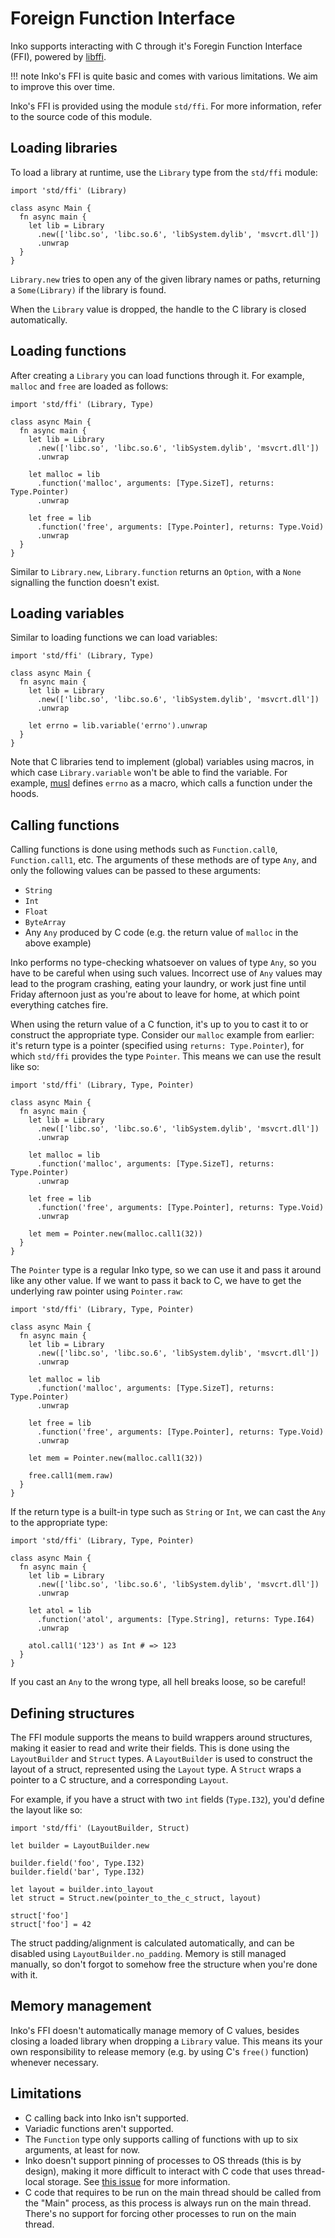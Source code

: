 # Foreign Function Interface

Inko supports interacting with C through it's Foregin Function Interface (FFI),
powered by [libffi](https://sourceware.org/libffi/).

!!! note
    Inko's FFI is quite basic and comes with various limitations. We aim to
    improve this over time.

Inko's FFI is provided using the module `std/ffi`. For more information, refer
to the source code of this module.

## Loading libraries

To load a library at runtime, use the `Library` type from the `std/ffi` module:

```inko
import 'std/ffi' (Library)

class async Main {
  fn async main {
    let lib = Library
      .new(['libc.so', 'libc.so.6', 'libSystem.dylib', 'msvcrt.dll'])
      .unwrap
  }
}
```

`Library.new` tries to open any of the given library names or paths, returning a
`Some(Library)` if the library is found.

When the `Library` value is dropped, the handle to the C library is closed
automatically.

## Loading functions

After creating a `Library` you can load functions through it. For example,
`malloc` and `free` are loaded as follows:

```inko
import 'std/ffi' (Library, Type)

class async Main {
  fn async main {
    let lib = Library
      .new(['libc.so', 'libc.so.6', 'libSystem.dylib', 'msvcrt.dll'])
      .unwrap

    let malloc = lib
      .function('malloc', arguments: [Type.SizeT], returns: Type.Pointer)
      .unwrap

    let free = lib
      .function('free', arguments: [Type.Pointer], returns: Type.Void)
      .unwrap
  }
}
```

Similar to `Library.new`, `Library.function` returns an `Option`, with a `None`
signalling the function doesn't exist.

## Loading variables

Similar to loading functions we can load variables:

```inko
import 'std/ffi' (Library, Type)

class async Main {
  fn async main {
    let lib = Library
      .new(['libc.so', 'libc.so.6', 'libSystem.dylib', 'msvcrt.dll'])
      .unwrap

    let errno = lib.variable('errno').unwrap
  }
}
```

Note that C libraries tend to implement (global) variables using macros, in
which case `Library.variable` won't be able to find the variable. For example,
[musl](https://www.musl-libc.org/) defines `errno` as a macro, which calls a
function under the hoods.

## Calling functions

Calling functions is done using methods such as `Function.call0`,
`Function.call1`, etc. The arguments of these methods are of type `Any`, and
only the following values can be passed to these arguments:

- `String`
- `Int`
- `Float`
- `ByteArray`
- Any `Any` produced by C code (e.g. the return value of `malloc` in the above
  example)

Inko performs no type-checking whatsoever on values of type `Any`, so you have
to be careful when using such values. Incorrect use of `Any` values may lead to
the program crashing, eating your laundry, or work just fine until Friday
afternoon just as you're about to leave for home, at which point everything
catches fire.

When using the return value of a C function, it's up to you to cast it to or
construct the appropriate type. Consider our `malloc` example from earlier: it's
return type is a pointer (specified using `returns: Type.Pointer`), for which
`std/ffi` provides the type `Pointer`. This means we can use the result like
so:

```inko
import 'std/ffi' (Library, Type, Pointer)

class async Main {
  fn async main {
    let lib = Library
      .new(['libc.so', 'libc.so.6', 'libSystem.dylib', 'msvcrt.dll'])
      .unwrap

    let malloc = lib
      .function('malloc', arguments: [Type.SizeT], returns: Type.Pointer)
      .unwrap

    let free = lib
      .function('free', arguments: [Type.Pointer], returns: Type.Void)
      .unwrap

    let mem = Pointer.new(malloc.call1(32))
  }
}
```

The `Pointer` type is a regular Inko type, so we can use it and pass it around
like any other value. If we want to pass it back to C, we have to get the
underlying raw pointer using `Pointer.raw`:

```inko
import 'std/ffi' (Library, Type, Pointer)

class async Main {
  fn async main {
    let lib = Library
      .new(['libc.so', 'libc.so.6', 'libSystem.dylib', 'msvcrt.dll'])
      .unwrap

    let malloc = lib
      .function('malloc', arguments: [Type.SizeT], returns: Type.Pointer)
      .unwrap

    let free = lib
      .function('free', arguments: [Type.Pointer], returns: Type.Void)
      .unwrap

    let mem = Pointer.new(malloc.call1(32))

    free.call1(mem.raw)
  }
}
```

If the return type is a built-in type such as `String` or `Int`, we can cast the
`Any` to the appropriate type:

```inko
import 'std/ffi' (Library, Type, Pointer)

class async Main {
  fn async main {
    let lib = Library
      .new(['libc.so', 'libc.so.6', 'libSystem.dylib', 'msvcrt.dll'])
      .unwrap

    let atol = lib
      .function('atol', arguments: [Type.String], returns: Type.I64)
      .unwrap

    atol.call1('123') as Int # => 123
  }
}
```

If you cast an `Any` to the wrong type, all hell breaks loose, so be careful!

## Defining structures

The FFI module supports the means to build wrappers around structures, making it
easier to read and write their fields. This is done using the `LayoutBuilder`
and `Struct` types. A `LayoutBuilder` is used to construct the layout of a
struct, represented using the `Layout` type. A `Struct` wraps a pointer to a C
structure, and a corresponding `Layout`.

For example, if you have a struct with two `int` fields (`Type.I32`), you'd
define the layout like so:

```inko
import 'std/ffi' (LayoutBuilder, Struct)

let builder = LayoutBuilder.new

builder.field('foo', Type.I32)
builder.field('bar', Type.I32)

let layout = builder.into_layout
let struct = Struct.new(pointer_to_the_c_struct, layout)

struct['foo']
struct['foo'] = 42
```

The struct padding/alignment is calculated automatically, and can be disabled
using `LayoutBuilder.no_padding`. Memory is still managed manually, so don't
forgot to somehow free the structure when you're done with it.

## Memory management

Inko's FFI doesn't automatically manage memory of C values, besides closing a
loaded library when dropping a `Library` value. This means its your own
responsibility to release memory (e.g. by using C's `free()` function) whenever
necessary.

## Limitations

- C calling back into Inko isn't supported.
- Variadic functions aren't supported.
- The `Function` type only supports calling of functions with up to six
  arguments, at least for now.
- Inko doesn't support pinning of processes to OS threads (this is by design),
  making it more difficult to interact with C code that uses thread-local
  storage. See [this issue](https://gitlab.com/inko-lang/inko/-/issues/258) for
  more information.
- C code that requires to be run on the main thread should be called from the
  "Main" process, as this process is always run on the main thread. There's no
  support for forcing other processes to run on the main thread.
